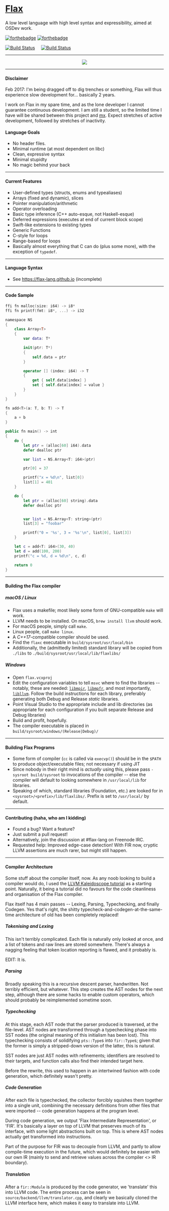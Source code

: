 # [Flax](https://flax-lang.github.io)

A low level language with high level syntax and expressibility, aimed at OSDev work.


[![forthebadge](http://forthebadge.com/images/badges/powered-by-electricity.svg)](http://forthebadge.com)
[![forthebadge](http://forthebadge.com/images/badges/fuck-it-ship-it.svg)](http://forthebadge.com)

[![Build Status](https://semaphoreci.com/api/v1/zhiayang/flax/branches/develop/shields_badge.svg)](https://semaphoreci.com/zhiayang/flax)
&nbsp;&nbsp;&nbsp;&nbsp;[![Build Status](https://travis-ci.org/flax-lang/flax.svg?branch=develop)](https://travis-ci.org/flax-lang/flax)



-----------------------------------------------


<p align="center">
  <img src="https://raw.githubusercontent.com/flax-lang/flax/develop/build/d20.gif" />
</p>



-----------------------------------------------

#### Disclaimer ####

Feb 2017: I'm being dragged off to dig trenches or something, Flax will thus experience slow development for... basically 2 years.



I work on Flax in my spare time, and as the lone developer I cannot guarantee continuous development. I am still a student, so the limited time I have will be shared between this project and [mx](https://github.com/zhiayang/mx). Expect stretches of active development, followed by stretches of inactivity.


#### Language Goals ####

- No header files.
- Minimal runtime (at most dependent on libc)
- Clean, expressive syntax
- Minimal stupidty
- No magic behind your back


-----------------------------------------------


#### Current Features ####

- User-defined types (structs, enums and typealiases)
- Arrays (fixed and dynamic), slices
- Pointer manipulation/arithmetic
- Operator overloading
- Basic type inference (C++ auto-esque, not Haskell-esque)
- Deferred expressions (executes at end of current block scope)
- Swift-like extensions to existing types
- Generic Functions
- C-style for loops
- Range-based for loops
- Basically almost everything that C can do (plus some more), with the exception of `typedef`.

-----------------------------------------------


#### Language Syntax ####
- See https://flax-lang.github.io (incomplete)

-----------------------------------------------



#### Code Sample ####

```swift
ffi fn malloc(size: i64) -> i8*
ffi fn printf(fmt: i8*, ...) -> i32

namespace NS
{
	class Array<T>
	{
		var data: T*

		init(ptr: T*)
		{
			self.data = ptr
		}

		operator [] (index: i64) -> T
		{
			get { self.data[index] }
			set { self.data[index] = value }
		}
	}
}

fn add<T>(a: T, b: T) -> T
{
	a + b
}

public fn main() -> int
{
	do {
		let ptr = (alloc[60] i64).data
		defer dealloc ptr

		var list = NS.Array<T: i64>(ptr)

		ptr[0] = 37

		printf("x = %d\n", list[0])
		list[1] = 401
	}

	do {
		let ptr = (alloc[60] string).data
		defer dealloc ptr


		var list = NS.Array<T: string>(ptr)
		list[3] = "foobar"

		printf("0 = '%s', 3 = '%s'\n", list[0], list[3])
	}

	let c = add<T: i64>(30, 40)
	let d = add(100, 200)
	printf("c = %d, d = %d\n", c, d)

	return 0
}
```

-----------------------------------------------


#### Building the Flax compiler ####


##### macOS / Linux

- Flax uses a makefile; most likely some form of GNU-compatible `make` will work.
- LLVM needs to be installed. On macOS, `brew install llvm` should work.
- For macOS people, simply call `make`.
- Linux people, call `make linux`.
- A *C++17*-compatible compiler should be used.
- Find the `flaxc` executable in `build/sysroot/usr/local/bin`
- Additionally, the (admittedly limited) standard library will be copied from `./libs` to `./build/sysroot/usr/local/lib/flaxlibs/`


##### Windows

- Open `flax.vcxproj`
- Edit the configuration variables to tell `msvc` where to find the libraries -- notably, these are needed: [`libmpir`](http://mpir.org), [`libmpfr`](http://mpfr.org), and most importantly, [`libllvm`](http://llvm.org). Follow the build instructions for each library, preferably generating both Debug and Release *static* libraries.
- Point Visual Studio to the appropriate include and lib directories (as appropriate for each configuration if you built separate Release and Debug libraries)
- Build and profit, hopefully.
- The compiler executable is placed in `build/sysroot/windows/(Release|Debug)/`

-----------------------------------------------


#### Building Flax Programs ####

- Some form of compiler (`cc` is called via `execvp()`) should be in the `$PATH` to produce object/executable files; not necessary if using JIT
- Since nobody in their right mind is *actually* using this, please pass `-sysroot build/sysroot` to invocations of the compiler -- else the compiler will default to looking somewhere in `/usr/local/lib` for libraries.
- Speaking of which, standard libraries (Foundation, etc.) are looked for in `<sysroot>/<prefix>/lib/flaxlibs/`. Prefix is set to `/usr/local/` by default.


-----------------------------------------------


#### Contributing (haha, who am I kidding) ####

- Found a bug? Want a feature?
- Just submit a pull request!
- Alternatively, join the discussion at #flax-lang on Freenode IRC.
- Requested help: Improved edge-case detection! With FIR now, cryptic LLVM assertions are much rarer, but might still happen.


-----------------------------------------------


#### Compiler Architecture ####

Some stuff about the compiler itself, now. As any noob looking to build a compiler would do, I used the [LLVM Kaleidoscope tutorial](http://llvm.org/docs/tutorial/) as a starting point. Naturally, it being a tutorial did no favours for the code cleanliness and organisation of the Flax compiler.

Flax itself has 4 main passes -- Lexing, Parsing, Typechecking, and finally Codegen. Yes that's right, the shitty typecheck-and-codegen-at-the-same-time architecture of old has been completely replaced!


##### Tokenising and Lexing #####

This isn't terribly complicated. Each file is naturally only looked at once, and a list of tokens and raw lines are stored somewhere. There's always a nagging feeling that token location reporting is flawed, and it probably is.

EDIT: It is.


##### Parsing #####

Broadly speaking this is a recursive descent parser, handwritten. Not terribly efficient, but whatever. This step creates the AST nodes for the next step, although there are some hacks to enable custom operators, which should probably be reimplemented sometime soon.



##### Typechecking #####

At this stage, each AST node that the parser produced is traversed, at the file-level. AST nodes are transformed through a typechecking phase into SST nodes (the original meaning of this initialism has been lost). This typechecking consists of solidifying `pts::Type`s into `fir::Type`s; given that the former is simply a stripped-down version of the latter, this is natural.

SST nodes are just AST nodes with refinements; identifiers are resolved to their targets, and function calls also find their intended target here.

Before the rewrite, this used to happen in an intertwined fashion with code generation, which definitely wasn't pretty.



##### Code Generation #####

After each file is typechecked, the collector forcibly squishes them together into a single unit, combining the necessary definitions from other files that were imported -- code generation happens at the program level.

During code generation, we output 'Flax Intermediate Representation', or 'FIR'. It's basically a layer on top of LLVM that preserves much of its interface, with some light abstractions built on top. This is where AST nodes actually get transformed into instructions.

Part of the purpose for FIR was to decouple from LLVM, and partly to allow compile-time execution in the future, which would definitely be easier with our own IR (mainly to send and retrieve values across the compiler <> IR boundary).



##### Translation #####

After a `fir::Module` is produced by the code generator, we 'translate' this into LLVM code. The entire process can be seen in `source/backend/llvm/translator.cpp`, and clearly we basically cloned the LLVM interface here, which makes it easy to translate into LLVM.















